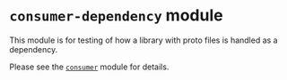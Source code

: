# `consumer-dependency` module

This module is for testing of how a library with proto files is handled as a dependency.

Please see the [`consumer`](../consumer) module for details.
